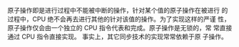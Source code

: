 
原子操作即是进行过程中不能被中断的操作，针对某个值的原子操作在被进行 的过程中，CPU 绝不会再去进行其他的针对该值的操作。为了实现这样的严谨 性，原子操作仅会由一个独立的 CPU 指令代表和完成。原子操作是无锁的，常 常直接通过 CPU 指令直接实现。 事实上，其它同步技术的实现常常依赖于原 子操作。